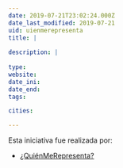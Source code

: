 ```yaml
---
date: 2019-07-21T23:02:24.000Z
date_last_modified: 2019-07-21
uid: uienmerepresenta
title: |
  
description: |
  
type: 
website: 
date_ini: 
date_end: 
tags:

cities: 

---
```


Esta iniciativa fue realizada por:

- [¿QuiénMeRepresenta?](/organizaciones/uienmerepresenta)
